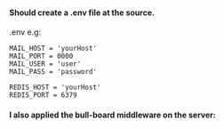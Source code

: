 <h4>Should create a .env file at the source.</h4>

<p>.env e.g:</p>

```env
MAIL_HOST = 'yourHost'
MAIL_PORT = 0000
MAIL_USER = 'user'
MAIL_PASS = 'password'

REDIS_HOST = 'yourHost'
REDIS_PORT = 6379
```

<h4>I also applied the bull-board middleware on the server:</h4>
<img src""></img>
